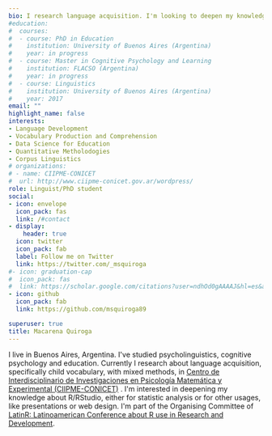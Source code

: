 ```yaml
---
bio: I research language acquisition. I'm looking to deepen my knowledge of statistic and data science with R/Rstudio.
#education:
#  courses:
#  - course: PhD in Education
#    institution: University of Buenos Aires (Argentina)
#    year: in progress
#  - course: Master in Cognitive Psychology and Learning
#    institution: FLACSO (Argentina)
#    year: in progress
#  - course: Linguistics
#    institution: University of Buenos Aires (Argentina)
#    year: 2017
email: ""
highlight_name: false
interests:
- Language Development
- Vocabulary Production and Comprehension
- Data Science for Education
- Quantitative Metholodogies
- Corpus Linguistics
# organizations:
# - name: CIIPME-CONICET
#  url: http://www.ciipme-conicet.gov.ar/wordpress/
role: Linguist/PhD student
social:
- icon: envelope
  icon_pack: fas
  link: /#contact
- display:
    header: true
  icon: twitter
  icon_pack: fab
  label: Follow me on Twitter
  link: https://twitter.com/_msquiroga
#- icon: graduation-cap
#  icon_pack: fas
#  link: https://scholar.google.com/citations?user=ndhOd0gAAAAJ&hl=es&authuser=1
- icon: github
  icon_pack: fab
  link: https://github.com/msquiroga89

superuser: true
title: Macarena Quiroga
---
```

I live in Buenos Aires, Argentina. I've studied psycholinguistics, cognitive psychology and education. Currently I research about language acquisition, specifically child vocabulary, with mixed methods, in [Centro de Interdisciplinario de Investigaciones en Psicología Matemática y Experimental (CIIPME-CONICET)](http://www.ciipme-conicet.gov.ar/wordpress/) . I'm interested in deepening my knowledge about R/RStudio, either for statistic analysis or for other usages, like presentations or web design. I'm part of the Organising Committee of [LatinR: Latinoamerican Conference about R use in Research and Development](https://latin-r.com/).